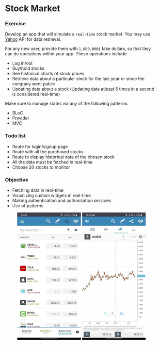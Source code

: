 # Stock Market

### Exercise

Develop an app that will simulate a `real-time` stock market. You may use [Yahoo](https://algotrading101.com/learn/yahoo-finance-api-guide/#:~:text=Why%20should%20I%20use%20the%20Yahoo%20Finance%20API%3F,-Free&text=One%20good%20reason%20is%20because%20it%20can%20be%20completely%20free.) API for data retrieval.

For any new user, provide them with `1,000,000$` fake dollars, so that they can do operations within your app. These operations include:

- Log in/out
- Buy/hold stocks
- See historical charts of stock prices
- Retrieve data about a particular stock for the last year or since the company went public
- Updating data about a stock (Updating data atleast 5 times in a second is considered real-time)

Make sure to manage states via any of the following patterns:

- BLoC
- Provider
- MVC

### Todo list

- Route for login/signup page
- Route with all the purchased stocks
- Route to display historical data of the chosen stock
- All the data must be fetched in real-time
- Choose 20 stocks to monitor

### Objective

- Fetching data in real-time
- Visualizing custom widgets in real-time
- Making authentication and authorization services
- Use of patterns

<center>

<img src="./resources/stockMarket.01.jpg?raw=true" style = "width: 210px !important; height: 420px !important;"/>

<img src="./resources/stockMarket.02.jpg?raw=true" style = "width: 210px !important; height: 420px !important;"/>
</center>
